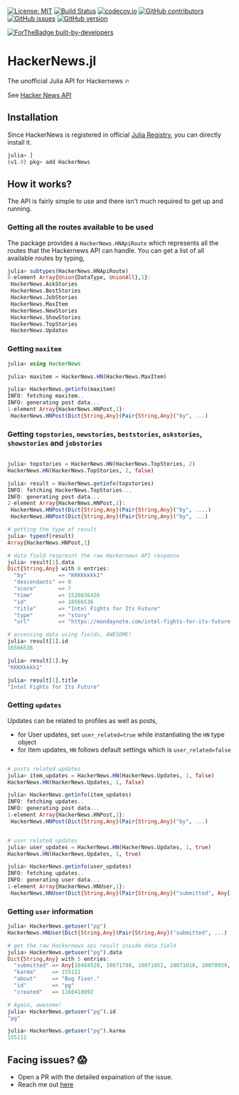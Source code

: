 [![License: MIT](https://img.shields.io/badge/License-MIT-yellow.svg)](https://opensource.org/licenses/MIT)
[![Build Status](https://travis-ci.org/rahulkp220/HackerNews.jl.svg?branch=master)](https://travis-ci.org/rahulkp220/HackerNews.jl)
[![codecov.io](http://codecov.io/github/rahulkp220/HackerNews.jl/coverage.svg?branch=master)](http://codecov.io/github/rahulkp220/HackerNews.jl?branch=master)
[![GitHub contributors](https://img.shields.io/github/contributors/rahulkp220/HackerNews.jl.svg)](https://github.com/rahulkp220/HackerNews.jl/graphs/contributors)
[![GitHub issues](https://img.shields.io/github/issues/rahulkp220/HackerNews.jl.svg)](https://github.com/rahulkp220/HackerNews.jl/issues/)
[![GitHub version](https://badge.fury.io/gh/rahulkp220%2FHackerNews.jl.svg)](https://github.com/rahulkp220/HackerNews.jl)

[![ForTheBadge built-by-developers](http://ForTheBadge.com/images/badges/built-by-developers.svg)](https://GitHub.com/rahulkp220/)

# HackerNews.jl

The unofficial Julia API for Hackernews :fire:

See [Hacker News API](https://github.com/HackerNews/API)

## Installation

Since HackerNews is registered in official [Julia Registry](https://github.com/JuliaRegistries/General/tree/master/H/HackerNews), you can directly install it.

```julia
julia> ]
(v1.0) pkg> add HackerNews
```

## How it works?

The API is fairly simple to use and there isn't much required to get up and running.

### Getting all the routes available to be used

The package provides a `HackerNews.HNApiRoute` which represents all the routes that the Hackernews API can handle. You can get a list of all available routes by typing,
```julia
julia> subtypes(HackerNews.HNApiRoute)
8-element Array{Union{DataType, UnionAll},1}:
 HackerNews.AskStories 
 HackerNews.BestStories
 HackerNews.JobStories 
 HackerNews.MaxItem    
 HackerNews.NewStories 
 HackerNews.ShowStories
 HackerNews.TopStories 
 HackerNews.Updates 
```

### Getting `maxitem`

```julia
julia> using HackerNews

julia> maxitem = HackerNews.HN(HackerNews.MaxItem)

julia> HackerNews.getinfo(maxitem)
INFO: fetching maxitem..
INFO: generating post data...
1-element Array{HackerNews.HNPost,1}:
 HackerNews.HNPost(Dict{String,Any}(Pair{String,Any}("by", ...)

```

### Getting `topstories`, `newstories`, `beststories`, `askstories`, `showstories` and `jobstories`

```julia

julia> topstories = HackerNews.HN(HackerNews.TopStories, 2)
HackerNews.HN(HackerNews.TopStories, 2, false)

julia> result = HackerNews.getinfo(topstories)
INFO: fetching HackerNews.TopStories...
INFO: generating post data...
2-element Array{HackerNews.HNPost,1}:
 HackerNews.HNPost(Dict{String,Any}(Pair{String,Any}("by", ....)
 HackerNews.HNPost(Dict{String,Any}(Pair{String,Any}("by", ...)

# getting the type of result 
julia> typeof(result)
Array{HackerNews.HNPost,1}

# data field respresnt the raw Hackernews API response
julia> result[1].data
Dict{String,Any} with 8 entries:
  "by"          => "KKKKkkkk1"
  "descendants" => 0
  "score"       => 7
  "time"        => 1520836426
  "id"          => 16566536
  "title"       => "Intel Fights for Its Future"
  "type"        => "story"
  "url"         => "https://mondaynote.com/intel-fights-for-its-future-6498f886992b"

# accessing data using fields, AWESOME!
julia> result[1].id
16566536

julia> result[1].by
"KKKKkkkk1"

julia> result[1].title
"Intel Fights for Its Future"
```

### Getting `updates`
Updates can be related to profiles as well as posts,

* for User updates, set `user_related=true` while instantiating the `HN` type object
* for Item updates, `HN` follows default settings which is `user_related=false`

```julia

# posts related updates
julia> item_updates = HackerNews.HN(HackerNews.Updates, 1, false)
HackerNews.HN(HackerNews.Updates, 1, false)

julia> HackerNews.getinfo(item_updates)
INFO: fetching updates..
INFO: generating post data...
1-element Array{HackerNews.HNPost,1}:
 HackerNews.HNPost(Dict{String,Any}(Pair{String,Any}("by", ...) 


# user related updates
julia> user_updates = HackerNews.HN(HackerNews.Updates, 1, true)
HackerNews.HN(HackerNews.Updates, 1, true)

julia> HackerNews.getinfo(user_updates)
INFO: fetching updates..
INFO: generating user data...
1-element Array{HackerNews.HNUser,1}:
 HackerNews.HNUser(Dict{String,Any}(Pair{String,Any}("submitted", Any[...])
```

### Getting `user` information

```julia
julia> HackerNews.getuser("pg")
HackerNews.HNUser(Dict{String,Any}(Pair{String,Any}("submitted", ...)

# get the raw Hackernews api result inside data field
julia> HackerNews.getuser("pg").data
Dict{String,Any} with 5 entries:
  "submitted" => Any[10484520, 10071788, 10071052, 10071018, 10070939, 10070787, 10070703, 10070527, 10070299, 10070175  …  36, 34, 31, 22, …
  "karma"     => 155111
  "about"     => "Bug fixer."
  "id"        => "pg"
  "created"   => 1160418092

# Again, awesome!
julia> HackerNews.getuser("pg").id
"pg"

julia> HackerNews.getuser("pg").karma
155111
```

## Facing issues? :scream:

* Open a PR with the detailed expaination of the issue.
* Reach me out [here](https://www.rahullakhanpal.in)

